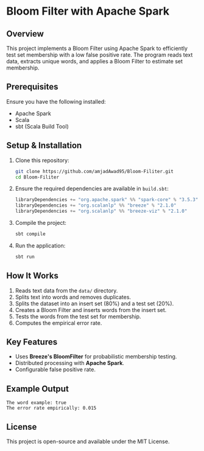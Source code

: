 # Bloom Filter with Apache Spark

## Overview
This project implements a Bloom Filter using Apache Spark to efficiently test set membership with a low false positive rate. The program reads text data, extracts unique words, and applies a Bloom Filter to estimate set membership.

## Prerequisites
Ensure you have the following installed:
- Apache Spark
- Scala
- sbt (Scala Build Tool)

## Setup & Installation
1. Clone this repository:
   ```bash
   git clone https://github.com/amjadAwad95/Bloom-Filiter.git
   cd Bloom-Filiter
   ```
2. Ensure the required dependencies are available in `build.sbt`:
   ```sbt
   libraryDependencies += "org.apache.spark" %% "spark-core" % "3.5.3"
   libraryDependencies += "org.scalanlp" %% "breeze" % "2.1.0"
   libraryDependencies += "org.scalanlp" %% "breeze-viz" % "2.1.0"
   ```
3. Compile the project:
   ```bash
   sbt compile
   ```
4. Run the application:
   ```bash
   sbt run
   ```

## How It Works
1. Reads text data from the `data/` directory.
2. Splits text into words and removes duplicates.
3. Splits the dataset into an insert set (80%) and a test set (20%).
4. Creates a Bloom Filter and inserts words from the insert set.
5. Tests the words from the test set for membership.
6. Computes the empirical error rate.

## Key Features
- Uses **Breeze's BloomFilter** for probabilistic membership testing.
- Distributed processing with **Apache Spark**.
- Configurable false positive rate.

## Example Output
```
The word example: true
The error rate empirically: 0.015
```

## License
This project is open-source and available under the MIT License.

